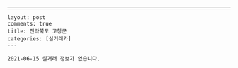 ---
    layout: post
    comments: true
    title: 전라북도 고창군
    categories: [실거래가]
    ---

    2021-06-15 실거래 정보가 없습니다.

    